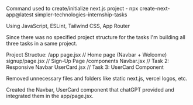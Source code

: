 Command used to create/initialize next.js project - npx create-next-app@latest simpler-technologies-internship-tasks

Using JavaScript, ESLint, Tailwind CSS, App Router

Since there was no specified project structure for the tasks I'm building all three tasks in a same project.

Project Structue:
    /app
        page.jsx             // Home page (Navbar + Welcome)
        signup/page.jsx      // Sign-Up Page
    /components
        Navbar.jsx           // Task 2: Responsive Navbar
        UserCard.jsx         // Task 3: UserCard Component

Removed unnecessary files and folders like static next.js, vercel logos, etc.

Created the Navbar, UserCard component that chatGPT provided and integrated them in the app/page.jsx.

